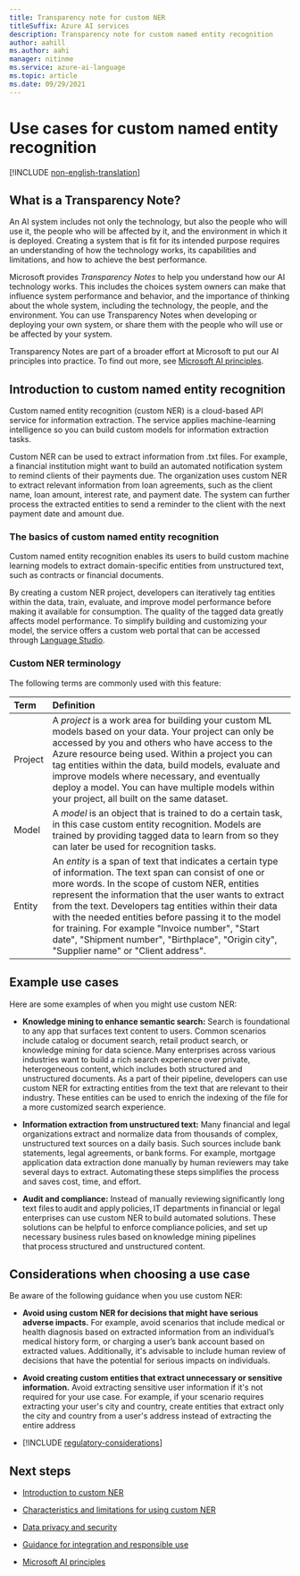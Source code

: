 ```yaml
---
title: Transparency note for custom NER
titleSuffix: Azure AI services
description: Transparency note for custom named entity recognition
author: aahill
ms.author: aahi
manager: nitinme
ms.service: azure-ai-language
ms.topic: article
ms.date: 09/29/2021
---
```


# Use cases for custom named entity recognition

[!INCLUDE [non-english-translation](/azure/ai-foundry/responsible-ai/includes/non-english-translation)]

## What is a Transparency Note?

An AI system includes not only the technology, but also the people who will use it, the people who will be affected by it, and the environment in which it is deployed. Creating a system that is fit for its intended purpose requires an understanding of how the technology works, its capabilities and limitations, and how to achieve the best performance.

Microsoft provides *Transparency Notes* to help you understand how our AI technology works. This includes the choices system owners can make that influence system performance and behavior, and the importance of thinking about the whole system, including the technology, the people, and the environment. You can use Transparency Notes when developing or deploying your own system, or share them with the people who will use or be affected by your system.

Transparency Notes are part of a broader effort at Microsoft to put our AI principles into practice. To find out more, see [Microsoft AI principles](https://www.microsoft.com/ai/responsible-ai).

## Introduction to custom named entity recognition

Custom named entity recognition (custom NER) is a cloud-based API service for information extraction. The service applies machine-learning intelligence so you can build custom models for information extraction tasks.

Custom NER can be used to extract information from .txt files. For example, a financial institution might want to build an automated notification system to remind clients of their payments due. The organization uses custom NER to extract relevant information from loan agreements, such as the client name, loan amount, interest rate, and payment date. The system can further process the extracted entities to send a reminder to the client with the next payment date and amount due.

### The basics of custom named entity recognition

Custom named entity recognition enables its users to build custom machine learning models to extract domain-specific entities from unstructured text, such as contracts or financial documents.

By creating a custom NER project, developers can iteratively tag entities within the data, train, evaluate, and improve model performance before making it available for consumption. The quality of the tagged data greatly affects model performance. To simplify building and customizing your model, the service offers a custom web portal that can be accessed through [Language Studio](https://aka.ms/languageStudio).

### Custom NER terminology

The following terms are commonly used with this feature:

|Term| Definition|
|:-----|:----|
|Project| A *project* is a work area for building your custom ML models based on your data. Your project can only be accessed by you and others who have access to the Azure resource being used. Within a project you can tag entities within the data, build models, evaluate and improve models where necessary, and eventually deploy a model. You can have multiple models within your project, all built on the same dataset.|
|Model | A *model* is an object that is trained to do a certain task, in this case custom entity recognition. Models are trained by providing tagged data to learn from so they can later be used for recognition tasks.|
| Entity | An *entity* is a span of text that indicates a certain type of information. The text span can consist of one or more words. In the scope of custom NER, entities represent the information that the user wants to extract from the text. Developers tag entities within their data with the needed entities before passing it to the model for training. For example "Invoice number", "Start date", "Shipment number", "Birthplace", "Origin city", "Supplier name" or "Client address". |

## Example use cases

Here are some examples of when you might use custom NER:

* **Knowledge mining to enhance semantic search:** Search is foundational to any app that surfaces text content to users. Common scenarios include catalog or document search, retail product search, or knowledge mining for data science. Many enterprises across various industries want to build a rich search experience over private, heterogeneous content, which includes both structured and unstructured documents. As a part of their pipeline, developers can use custom NER for extracting entities from the text that are relevant to their industry. These entities can be used to enrich the indexing of the file for a more customized search experience.

* **Information extraction from unstructured text:** Many financial and legal organizations extract and normalize data from thousands of complex, unstructured text sources on a daily basis. Such sources include bank statements, legal agreements, or bank forms. For example, mortgage application data extraction done manually by human reviewers may take several days to extract. Automating these steps simplifies the process and saves cost, time, and effort.

* **Audit and compliance:** Instead of manually reviewing significantly long text files to audit and apply policies, IT departments in financial or legal enterprises can use custom NER to build automated solutions. These solutions can be helpful to enforce compliance policies, and set up necessary business rules based on knowledge mining pipelines that process structured and unstructured content.

## Considerations when choosing a use case

Be aware of the following guidance when you use custom NER:

* **Avoid using custom NER for decisions that might have serious adverse impacts.** For example, avoid scenarios that include medical or health diagnosis based on extracted information from an individual’s medical history form, or charging a user’s bank account based on extracted values. Additionally, it's advisable to include human review of decisions that have the potential for serious impacts on individuals.

* **Avoid creating custom entities that extract unnecessary or sensitive information.** Avoid extracting sensitive user information if it's not required for your use case. For example, if your scenario requires extracting your user's city and country, create entities that extract only the city and country from a user's address instead of extracting the entire address

* [!INCLUDE [regulatory-considerations](../includes/regulatory-considerations.md)]

## Next steps

* [Introduction to custom NER](/azure/ai-services/language-service/custom-named-entity-recognition/overview)

* [Characteristics and limitations for using custom NER](custom-named-entity-recognition-characteristics-and-limitations.md)

* [Data privacy and security](custom-named-entity-recognition-data-privacy-security.md)

* [Guidance for integration and responsible use](custom-named-entity-recognition-guidance-integration-responsible-use.md)

* [Microsoft AI principles](https://www.microsoft.com/ai/responsible-ai?rtc=1&activetab=pivot1%3aprimaryr6)
